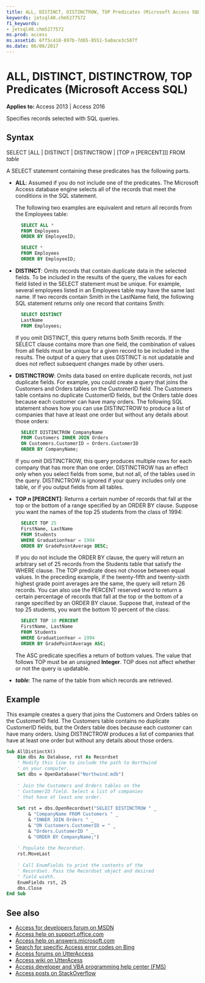 ```yaml
---
title: ALL, DISTINCT, DISTINCTROW, TOP Predicates (Microsoft Access SQL)
keywords: jetsql40.chm5277572
f1_keywords:
- jetsql40.chm5277572
ms.prod: access
ms.assetid: 6ff5c418-897b-7d65-8551-5a0ace3c587f
ms.date: 06/08/2017
---
```



# ALL, DISTINCT, DISTINCTROW, TOP Predicates (Microsoft Access SQL)

**Applies to:** Access 2013 | Access 2016

Specifies records selected with SQL queries.


## Syntax

SELECT [ALL | DISTINCT | DISTINCTROW | [TOP  _n_ [PERCENT]]] FROM _table_

A SELECT statement containing these predicates has the following parts.

- **ALL**: Assumed if you do not include one of the predicates. The Microsoft Access database engine selects all of the records that meet the conditions in the SQL statement. 

  The following two examples are equivalent and return all records from the Employees table:

  ```sql
    SELECT ALL * 
    FROM Employees 
    ORDER BY EmployeeID; 

  ```

  ```sql
    SELECT * 
    FROM Employees 
    ORDER BY EmployeeID;
  ```

- **DISTINCT**: Omits records that contain duplicate data in the selected fields. To be included in the results of the query, the values for each field listed in the SELECT statement must be unique. For example, several employees listed in an Employees table may have the same last name. If two records contain Smith in the LastName field, the following SQL statement returns only one record that contains Smith:

  ```sql
    SELECT DISTINCT 
    LastName 
    FROM Employees;
  ```

  If you omit DISTINCT, this query returns both Smith records. If the SELECT clause contains more than one field, the combination of values from all fields must be unique for a given record to be included in the results. The output of a query that uses DISTINCT is not updatable and does not reflect subsequent changes made by other users.

- **DISTINCTROW**: Omits data based on entire duplicate records, not just duplicate fields. For example, you could create a query that joins the Customers and Orders tables on the CustomerID field. The Customers table contains no duplicate CustomerID fields, but the Orders table does because each customer can have many orders. The following SQL statement shows how you can use DISTINCTROW to produce a list of companies that have at least one order but without any details about those orders:
    
  ```sql
    SELECT DISTINCTROW CompanyName 
    FROM Customers INNER JOIN Orders 
    ON Customers.CustomerID = Orders.CustomerID 
    ORDER BY CompanyName;
  ```

  If you omit DISTINCTROW, this query produces multiple rows for each company that has more than one order. DISTINCTROW has an effect only when you select fields from some, but not all, of the tables used in the query. DISTINCTROW is ignored if your query includes only one table, or if you output fields from all tables.

- **TOP  _n_ [PERCENT]**: Returns a certain number of records that fall at the top or the bottom of a range specified by an ORDER BY clause. Suppose you want the names of the top 25 students from the class of 1994:
    
  ```sql
    SELECT TOP 25 
    FirstName, LastName 
    FROM Students 
    WHERE GraduationYear = 1994 
    ORDER BY GradePointAverage DESC;
  ```

  If you do not include the ORDER BY clause, the query will return an arbitrary set of 25 records from the Students table that satisfy the WHERE clause. The TOP predicate does not choose between equal values. In the preceding example, if the twenty-fifth and twenty-sixth highest grade point averages are the same, the query will return 26 records. You can also use the PERCENT reserved word to return a certain percentage of records that fall at the top or the bottom of a range specified by an ORDER BY clause. Suppose that, instead of the top 25 students, you want the bottom 10 percent of the class:

  ```sql
    SELECT TOP 10 PERCENT 
    FirstName, LastName 
    FROM Students 
    WHERE GraduationYear = 1994 
    ORDER BY GradePointAverage ASC;
  ```

  The ASC predicate specifies a return of bottom values. The value that follows TOP must be an unsigned **Integer**. TOP does not affect whether or not the query is updatable.
    
- **_table_**: The name of the table from which records are retrieved.

## Example

This example creates a query that joins the Customers and Orders tables on the CustomerID field. The Customers table contains no duplicate CustomerID fields, but the Orders table does because each customer can have many orders. Using DISTINCTROW produces a list of companies that have at least one order but without any details about those orders.


```vb
Sub AllDistinctX() 
    Dim dbs As Database, rst As Recordset 
    ' Modify this line to include the path to Northwind 
    ' on your computer. 
    Set dbs = OpenDatabase("Northwind.mdb") 
   
    ' Join the Customers and Orders tables on the  
    ' CustomerID field. Select a list of companies  
    ' that have at least one order. 
 
    Set rst = dbs.OpenRecordset("SELECT DISTINCTROW " _ 
        & "CompanyName FROM Customers " _ 
        & "INNER JOIN Orders " _ 
        & "ON Customers.CustomerID = " _ 
        & "Orders.CustomerID " _ 
        & "ORDER BY CompanyName;") 
 
    ' Populate the Recordset. 
    rst.MoveLast 
     
    ' Call EnumFields to print the contents of the  
    ' Recordset. Pass the Recordset object and desired 
    ' field width. 
    EnumFields rst, 25 
    dbs.Close 
End Sub 

```

## See also

- [Access for developers forum on MSDN](https://social.msdn.microsoft.com/Forums/office/en-US/home?forum=accessdev)
- [Access help on support.office.com](https://support.office.com/search/results?query=Access)
- [Access help on answers.microsoft.com](https://answers.microsoft.com/en-us/office/forum/access?page=1&;tab=question&;status=all&;auth=1)
- [Search for specific Access error codes on Bing](https://www.bing.com/)
- [Access forums on UtterAccess](https://www.utteraccess.com/forum/index.php?act=idx)
- [Access wiki on UtterAcess](https://www.utteraccess.com/forum/index.php?act=idx)
- [Access developer and VBA programming help center (FMS)](https://www.fmsinc.com/MicrosoftAccess/developer/)
- [Access posts on StackOverflow](https://stackoverflow.com/questions/tagged/ms-access)
